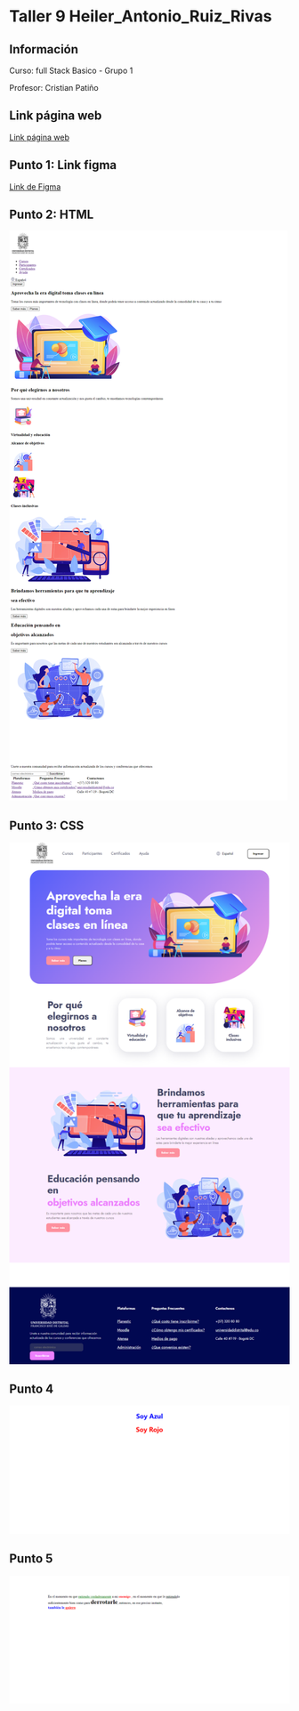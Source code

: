 <h1>Taller 9 Heiler_Antonio_Ruiz_Rivas</h1>

<h2> Información</h2>

<p>Curso: full Stack Basico - Grupo 1</p>
<p>Profesor: Cristian Patiño</p>

<h2> Link página web</h2>

<a href="https://hruiz901.github.io/taller-9-full-stack/" target="_blank">Link página web</a>

<h2> Punto 1: Link figma</h2>

<a href="https://www.figma.com/file/zffcJ2desH488Oqda1AGqz/Heiler-Antonio-Ruiz-Rivas--Figma-Excercise?type=design&node-id=103%3A250&mode=design&t=WoaGilUi9emKWL7i-1" target="_blank">Link de Figma</a>

<h2> Punto 2: HTML</h2>
<img src="./public/images/html.png" alt="html">

<h2> Punto 3: CSS</h2>
<img src="./public/images/css.png" alt="css">

<h2> Punto 4</h2>
<img src="./public/images/punto-4.png" alt="punto 4">

<h2> Punto 5</h2>
<img src="./public/images/punto-5.png" alt="punto 5">